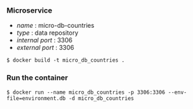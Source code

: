 ### Microservice

* *name* : micro-db-countries
* *type* : data repository 
* *internal port* : 3306
* *external port* : 3306

```
$ docker build -t micro_db_countries .
```

### Run the container

```
$ docker run --name micro_db_countries -p 3306:3306 --env-file=environment.db -d micro_db_countries
```